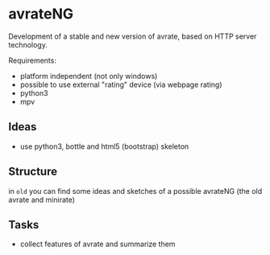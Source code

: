 avrateNG
========

Development of a stable and new version of avrate, based on HTTP server technology.

Requirements:

* platform independent (not only windows)
* possible to use external "rating" device (via webpage rating)
* python3
* mpv

Ideas
-----
* use python3, bottle and html5 (bootstrap) skeleton


Structure
---------
in `old` you can find some ideas and sketches of a possible avrateNG (the old avrate and minirate)


Tasks
-----
* collect features of avrate and summarize them